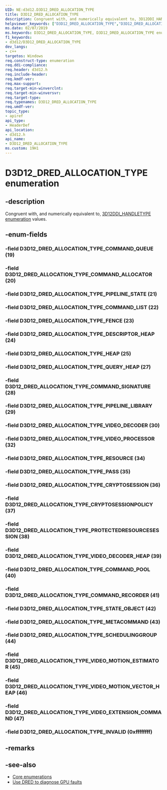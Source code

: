 ```yaml
---
UID: NE:d3d12.D3D12_DRED_ALLOCATION_TYPE
title: D3D12_DRED_ALLOCATION_TYPE
description: Congruent with, and numerically equivalent to, 3D12DDI_HANDLETYPE enumeration values.
helpviewer_keywords: ["D3D12_DRED_ALLOCATION_TYPE","D3D12_DRED_ALLOCATION_TYPE enumeration","d3d12/D3D12_DRED_ALLOCATION_TYPE","d3d12/D3D12_DRED_ALLOCATION_TYPE enumeration","direct3d12.d3d12_dred_allocation_type"]
ms.date: 02/07/2019
ms.keywords: D3D12_DRED_ALLOCATION_TYPE, D3D12_DRED_ALLOCATION_TYPE enumeration, d3d12/D3D12_DRED_ALLOCATION_TYPE, d3d12/D3D12_DRED_ALLOCATION_TYPE enumeration, direct3d12.d3d12_dred_allocation_type
f1_keywords:
- d3d12/D3D12_DRED_ALLOCATION_TYPE
dev_langs:
- c++
targetos: Windows
req.construct-type: enumeration
req.ddi-compliance: 
req.header: d3d12.h
req.include-header: 
req.kmdf-ver: 
req.max-support: 
req.target-min-winverclnt: 
req.target-min-winversvr: 
req.target-type: 
req.typenames: D3D12_DRED_ALLOCATION_TYPE
req.umdf-ver: 
topic_type:
- apiref
api_type:
- HeaderDef
api_location:
- d3d12.h
api_name:
- D3D12_DRED_ALLOCATION_TYPE
ms.custom: 19H1
---
```


# D3D12_DRED_ALLOCATION_TYPE enumeration

## -description

Congruent with, and numerically equivalent to, [3D12DDI_HANDLETYPE enumeration](/windows-hardware/drivers/ddi/content/d3d12umddi/ne-d3d12umddi-d3d12ddi_handletype) values.

## -enum-fields

### -field D3D12_DRED_ALLOCATION_TYPE_COMMAND_QUEUE (19)

### -field D3D12_DRED_ALLOCATION_TYPE_COMMAND_ALLOCATOR (20)

### -field D3D12_DRED_ALLOCATION_TYPE_PIPELINE_STATE (21)

### -field D3D12_DRED_ALLOCATION_TYPE_COMMAND_LIST (22)

### -field D3D12_DRED_ALLOCATION_TYPE_FENCE (23)

### -field D3D12_DRED_ALLOCATION_TYPE_DESCRIPTOR_HEAP (24)

### -field D3D12_DRED_ALLOCATION_TYPE_HEAP (25)

### -field D3D12_DRED_ALLOCATION_TYPE_QUERY_HEAP (27)

### -field D3D12_DRED_ALLOCATION_TYPE_COMMAND_SIGNATURE (28)

### -field D3D12_DRED_ALLOCATION_TYPE_PIPELINE_LIBRARY (29)

### -field D3D12_DRED_ALLOCATION_TYPE_VIDEO_DECODER (30)

### -field D3D12_DRED_ALLOCATION_TYPE_VIDEO_PROCESSOR (32)

### -field D3D12_DRED_ALLOCATION_TYPE_RESOURCE (34)

### -field D3D12_DRED_ALLOCATION_TYPE_PASS (35)

### -field D3D12_DRED_ALLOCATION_TYPE_CRYPTOSESSION (36)

### -field D3D12_DRED_ALLOCATION_TYPE_CRYPTOSESSIONPOLICY (37)

### -field D3D12_DRED_ALLOCATION_TYPE_PROTECTEDRESOURCESESSION (38)

### -field D3D12_DRED_ALLOCATION_TYPE_VIDEO_DECODER_HEAP (39)

### -field D3D12_DRED_ALLOCATION_TYPE_COMMAND_POOL (40)

### -field D3D12_DRED_ALLOCATION_TYPE_COMMAND_RECORDER (41)

### -field D3D12_DRED_ALLOCATION_TYPE_STATE_OBJECT (42)

### -field D3D12_DRED_ALLOCATION_TYPE_METACOMMAND (43)

### -field D3D12_DRED_ALLOCATION_TYPE_SCHEDULINGGROUP (44)

### -field D3D12_DRED_ALLOCATION_TYPE_VIDEO_MOTION_ESTIMATOR (45)

### -field D3D12_DRED_ALLOCATION_TYPE_VIDEO_MOTION_VECTOR_HEAP (46)

### -field D3D12_DRED_ALLOCATION_TYPE_VIDEO_EXTENSION_COMMAND (47)

### -field D3D12_DRED_ALLOCATION_TYPE_INVALID (0xffffffff)

## -remarks

## -see-also

* [Core enumerations](/windows/desktop/direct3d12/direct3d-12-enumerations)
* [Use DRED to diagnose GPU faults](/windows/desktop/direct3d12/use-dred)
